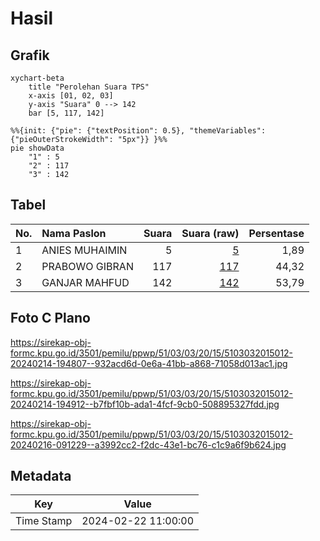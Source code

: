 # Hasil

## Grafik

```mermaid
xychart-beta
    title "Perolehan Suara TPS"
    x-axis [01, 02, 03]
    y-axis "Suara" 0 --> 142
    bar [5, 117, 142]
```

```mermaid
%%{init: {"pie": {"textPosition": 0.5}, "themeVariables": {"pieOuterStrokeWidth": "5px"}} }%%
pie showData
    "1" : 5
    "2" : 117
    "3" : 142
```

## Tabel

| No. | Nama Paslon    | Suara | Suara (raw) | Persentase |
|:--- |:-------------- | -----:| -----------:| ----------:|
| 1   | ANIES MUHAIMIN | 5     | [5][p-1]    | 1,89       |
| 2   | PRABOWO GIBRAN | 117   | [117][p-2]  | 44,32      |
| 3   | GANJAR MAHFUD  | 142   | [142][p-3]  | 53,79      |


[p-1]: https://github.com/gigit-pemilu/pemilu-2024-51-bali/blob/main/pilpres/hitung-suara/sub/51-bali/sub/03-badung/sub/03-abiansemal/sub/2015-mekar-bhuwana/sub/012-tps/sub/paslon-1.txt
[p-2]: https://github.com/gigit-pemilu/pemilu-2024-51-bali/blob/main/pilpres/hitung-suara/sub/51-bali/sub/03-badung/sub/03-abiansemal/sub/2015-mekar-bhuwana/sub/012-tps/sub/paslon-2.txt
[p-3]: https://github.com/gigit-pemilu/pemilu-2024-51-bali/blob/main/pilpres/hitung-suara/sub/51-bali/sub/03-badung/sub/03-abiansemal/sub/2015-mekar-bhuwana/sub/012-tps/sub/paslon-3.txt

## Foto C Plano

https://sirekap-obj-formc.kpu.go.id/3501/pemilu/ppwp/51/03/03/20/15/5103032015012-20240214-194807--932acd6d-0e6a-41bb-a868-71058d013ac1.jpg

https://sirekap-obj-formc.kpu.go.id/3501/pemilu/ppwp/51/03/03/20/15/5103032015012-20240214-194912--b7fbf10b-ada1-4fcf-9cb0-508895327fdd.jpg

https://sirekap-obj-formc.kpu.go.id/3501/pemilu/ppwp/51/03/03/20/15/5103032015012-20240216-091229--a3992cc2-f2dc-43e1-bc76-c1c9a6f9b624.jpg


## Metadata

| Key        | Value               |
| ---------- | ------------------- |
| Time Stamp | 2024-02-22 11:00:00 |



